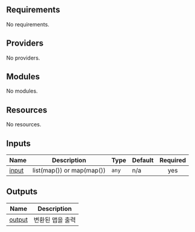<!-- BEGIN_TF_DOCS -->
## Requirements

No requirements.

## Providers

No providers.

## Modules

No modules.

## Resources

No resources.

## Inputs

| Name | Description | Type | Default | Required |
|------|-------------|------|---------|:--------:|
| <a name="input_input"></a> [input](#input\_input) | list(map()) or map(map()) | `any` | n/a | yes |

## Outputs

| Name | Description |
|------|-------------|
| <a name="output_output"></a> [output](#output\_output) | 변환된 맵을 출력 |
<!-- END_TF_DOCS -->
